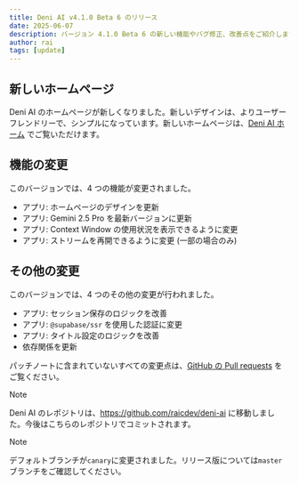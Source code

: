 ```yaml
---
title: Deni AI v4.1.0 Beta 6 のリリース
date: 2025-06-07
description: バージョン 4.1.0 Beta 6 の新しい機能やバグ修正、改善点をご紹介します。
author: rai
tags: [update]
---
```


## 新しいホームページ

Deni AI のホームページが新しくなりました。新しいデザインは、よりユーザーフレンドリーで、シンプルになっています。新しいホームページは、[Deni AI ホーム](https://deniai.app/ja/) でご覧いただけます。

## 機能の変更

このバージョンでは、4 つの機能が変更されました。

- アプリ: ホームページのデザインを更新
- アプリ: Gemini 2.5 Pro を最新バージョンに更新
- アプリ: Context Window の使用状況を表示できるように変更
- アプリ: ストリームを再開できるように変更 (一部の場合のみ)

## その他の変更

このバージョンでは、4 つのその他の変更が行われました。

- アプリ: セッション保存のロジックを改善
- アプリ: `@supabase/ssr` を使用した認証に変更
- アプリ: タイトル設定のロジックを改善
- 依存関係を更新

パッチノートに含まれていないすべての変更点は、[GitHub の Pull requests](https://github.com/raicdev/deni-ai/pull/51) をご覧ください。

> [!NOTE]
> Deni AI のレポジトリは、https://github.com/raicdev/deni-ai に移動しました。今後はこちらのレポジトリでコミットされます。

> [!NOTE]
> デフォルトブランチが`canary`に変更されました。リリース版については`master`ブランチをご確認してください。

